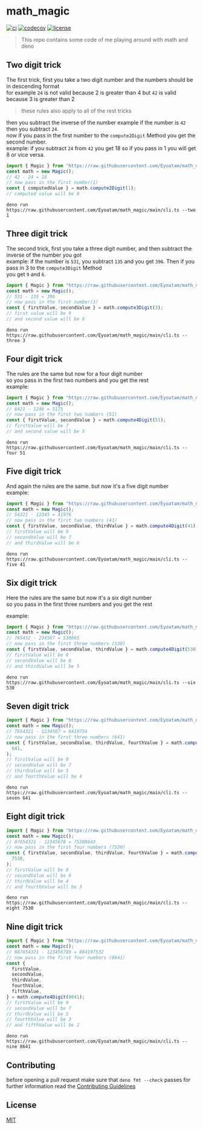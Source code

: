 # math_magic

[![ci](https://github.com/Eyoatam/math_magic/actions/workflows/ci.yml/badge.svg)](https://github.com/Eyoatam/math_magic/actions/workflows/ci.yml)
[![codecov](https://codecov.io/gh/eyoatam/math_magic/branch/main/graph/badge.svg?token=w6s3ODtULz)](https://codecov.io/gh/eyoatam/math_magic)
[![license](https://img.shields.io/badge/license-MIT-blue.svg)](https://github.com/Eyoatam/math_magic/blob/main/LICENSE)

> This repo contains some code of me playing around with math and deno

## Two digit trick

The first trick, first you take a two digit number and the numbers should be in
descending format <br/> for example `24` is not valid because 2 is greater than
4 but `42` is valid because 3 is greater than 2 <br/>

> these rules also apply to all of the rest tricks

then you subtract the inverse of the number example if the number is `42` then
you subtract `24`. <br/> now if you pass in the first number to the
`compute2Digit` Method you get the second number.<br/> example: if you subtract
`24` from `42` you get 18 so if you pass in 1 you will get 8 or vice versa.

```ts
import { Magic } from "https://raw.githubusercontent.com/Eyoatam/math_magic/main/src/math.ts";
const math = new Magic();
// 42 - 24 = 18
// now pass in the first number(1)
const { computedValue } = math.compute2Digit(1);
// computed value will be 8
```

```
deno run https://raw.githubusercontent.com/Eyoatam/math_magic/main/cli.ts --two 1
```

## Three digit trick

The second trick, first you take a three digit number, and then subtract the
inverse of the number you got <br/> example: if the number is `531`, you
subtract `135` and you get `396`. Then if you pass in 3 to the `compute3Digit`
Method <br/> you get `9` and `6`.

```ts
import { Magic } from "https://raw.githubusercontent.com/Eyoatam/math_magic/main/src/math.ts";
const math = new Magic();
// 531 - 135 = 396
// now pass in the first number(3)
const { firstValue, secondValue } = math.compute3Digit(3);
// first value will be 9
// and second value will be 6
```

```
deno run https://raw.githubusercontent.com/Eyoatam/math_magic/main/cli.ts --three 3
```

## Four digit trick

The rules are the same but now for a four digit number <br/> so you pass in the
first two numbers and you get the rest <br/> example:

```ts
import { Magic } from "https://raw.githubusercontent.com/Eyoatam/math_magic/main/src/math.ts";
const math = new Magic();
// 6421 - 1246 = 5175
// now pass in the first two numbers (51)
const { firstValue, secondValue } = math.compute4Digit(51);
// firstValue will be 7
// and second value will be 5
```

```
deno run https://raw.githubusercontent.com/Eyoatam/math_magic/main/cli.ts --four 51
```

## Five digit trick

And again the rules are the same. but now it's a five digit number <br/>
example:

```ts
import { Magic } from "https://raw.githubusercontent.com/Eyoatam/math_magic/main/src/math.ts";
const math = new Magic();
// 54321 - 12345 = 41976
// now pass in the first two numbers (41)
const { firstValue, secondValue, thirdValue } = math.compute4Digit(41);
// firstValue will be 9
// secondValue will be 7
// and thirdValue will be 6
```

```
deno run https://raw.githubusercontent.com/Eyoatam/math_magic/main/cli.ts --five 41
```

## Six digit trick

Here the rules are the same but now it's a six digit number <br/> so you pass in
the first three numbers and you get the rest <br/>

example:

```ts
import { Magic } from "https://raw.githubusercontent.com/Eyoatam/math_magic/main/src/math.ts";
const math = new Magic();
// 765432 - 234567 = 530865
// now pass in the first three numbers (530)
const { firstValue, secondValue, thirdValue } = math.compute4Digit(530);
// firstValue will be 8
// secondValue will be 6
// and thirdValue will be 5
```

```
deno run https://raw.githubusercontent.com/Eyoatam/math_magic/main/cli.ts --six 530
```

## Seven digit trick

```ts
import { Magic } from "https://raw.githubusercontent.com/Eyoatam/math_magic/main/src/math.ts";
const math = new Magic();
// 7654321 - 1234567 = 6419754
// now pass in the first three numbers (641)
const { firstValue, secondValue, thirdValue, fourthValue } = math.compute4Digit(
  641,
);
// firstValue will be 9
// secondValue will be 7
// thirdValue will be 5
// and fourthValue will be 4
```

```
deno run https://raw.githubusercontent.com/Eyoatam/math_magic/main/cli.ts --seven 641
```

## Eight digit trick

```ts
import { Magic } from "https://raw.githubusercontent.com/Eyoatam/math_magic/main/src/math.ts";
const math = new Magic();
// 87654321 - 12345678 = 75308643
// now pass in the first four numbers (7530)
const { firstValue, secondValue, thirdValue, fourthValue } = math.compute4Digit(
  7530,
);
// firstValue will be 8
// secondValue will be 6
// thirdValue will be 4
// and fourthValue will be 3
```

```
deno run https://raw.githubusercontent.com/Eyoatam/math_magic/main/cli.ts --eight 7530
```

## Nine digit trick

```ts
import { Magic } from "https://raw.githubusercontent.com/Eyoatam/math_magic/main/src/math.ts";
const math = new Magic();
// 987654321 - 123456789 = 864197532
// now pass in the first four numbers (8641)
const {
  firstValue,
  secondValue,
  thirdValue,
  fourthValue,
  fifthValue,
} = math.compute4Digit(8641);
// firstValue will be 9
// secondValue will be 7
// thirdValue will be 5
// fourthValue will be 3
// and fifthValue will be 2
```

```
deno run https://raw.githubusercontent.com/Eyoatam/math_magic/main/cli.ts --nine 8641
```

## Contributing

before opening a pull request make sure that `deno fmt --check` passes for
further information read the
[Contributing Guidelines](https://github.com/Eyoatam/math_magic/blob/main/CONTRIBUTING.md)

## License

[MIT](https://github.com/Eyoatam/math_magic/blob/main/LICENSE)

